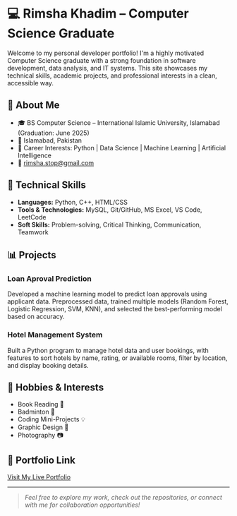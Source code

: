 # 💻 Rimsha Khadim – Computer Science Graduate

Welcome to my personal developer portfolio! I'm a highly motivated Computer Science graduate with a strong foundation in software development, data analysis, and IT systems. This site showcases my technical skills, academic projects, and professional interests in a clean, accessible way.

## 📌 About Me

- 🎓 BS Computer Science – International Islamic University, Islamabad (Graduation: June 2025)
- 📍 Islamabad, Pakistan
- 💼 Career Interests: Python | Data Science | Machine Learning | Artificial Intelligence
- 📧 rimsha.stop@gmail.com

## 🚀 Technical Skills

- **Languages:** Python, C++, HTML/CSS  
- **Tools & Technologies:** MySQL, Git/GitHub, MS Excel, VS Code, LeetCode  
- **Soft Skills:** Problem-solving, Critical Thinking, Communication, Teamwork

## 📊 Projects

### Loan Aproval Prediction
Developed a machine learning model to predict loan approvals using applicant data. Preprocessed data, trained multiple models (Random Forest, Logistic Regression, SVM, KNN), and selected the best-performing model based on accuracy.

### Hotel Management System
Built a Python program to manage hotel data and user bookings, with features to sort hotels by name, rating, or available rooms, filter by location, and display booking details.

## 🎯 Hobbies & Interests

- Book Reading 📖  
- Badminton 🏸  
- Coding Mini-Projects 💡  
- Graphic Design 🎨  
- Photography 📷

## 🔗 Portfolio Link

[Visit My Live Portfolio](https://github.com/Rimshadev12/demo-resume-1)

---

> *Feel free to explore my work, check out the repositories, or connect with me for collaboration opportunities!*
